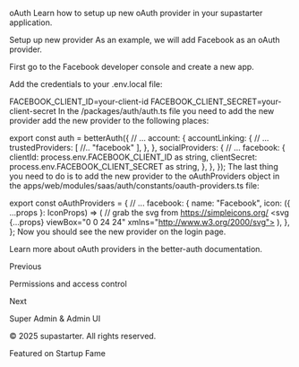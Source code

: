 oAuth
Learn how to setup up new oAuth provider in your supastarter application.

Setup up new provider
As an example, we will add Facebook as an oAuth provider.

First go to the Facebook developer console and create a new app.

Add the credentials to your .env.local file:


FACEBOOK_CLIENT_ID=your-client-id
FACEBOOK_CLIENT_SECRET=your-client-secret
In the /packages/auth/auth.ts file you need to add the new provider add the new provider to the following places:


export const auth = betterAuth({
  // ...
	account: {
		accountLinking: {
   // ...
			trustedProviders: [
        //..
        "facebook"
      ],
		},
	},
	socialProviders: {
    // ...
		facebook: {
			clientId: process.env.FACEBOOK_CLIENT_ID as string,
			clientSecret: process.env.FACEBOOK_CLIENT_SECRET as string,
		},
	},
});
The last thing you need to do is to add the new provider to the oAuthProviders object in the apps/web/modules/saas/auth/constants/oauth-providers.ts file:


export const oAuthProviders = {
  // ...
  facebook: {
    name: "Facebook",
    icon: ({ ...props }: IconProps) => (
      // grab the svg from https://simpleicons.org/
      <svg {...props} viewBox="0 0 24 24" xmlns="http://www.w3.org/2000/svg">
        <path d="M9.101 23.691v-7.98H6.627v-3.667h2.474v-1.58c0-4.085 1.848-5.978 5.858-5.978.401 0 .955.042 1.468.103a8.68 8.68 0 0 1 1.141.195v3.325a8.623 8.623 0 0 0-.653-.036 26.805 26.805 0 0 0-.733-.009c-.707 0-1.259.096-1.675.309a1.686 1.686 0 0 0-.679.622c-.258.42-.374.995-.374 1.752v1.297h3.919l-.386 2.103-.287 1.564h-3.246v8.245C19.396 23.238 24 18.179 24 12.044c0-6.627-5.373-12-12-12s-12 5.373-12 12c0 5.628 3.874 10.35 9.101 11.647Z" />
      </svg>
    ),
  },
};
Now you should see the new provider on the login page.

Learn more about oAuth providers in the better-auth documentation.

Previous

Permissions and access control

Next

Super Admin & Admin UI

© 2025 supastarter. All rights reserved.

Featured on Startup Fame




